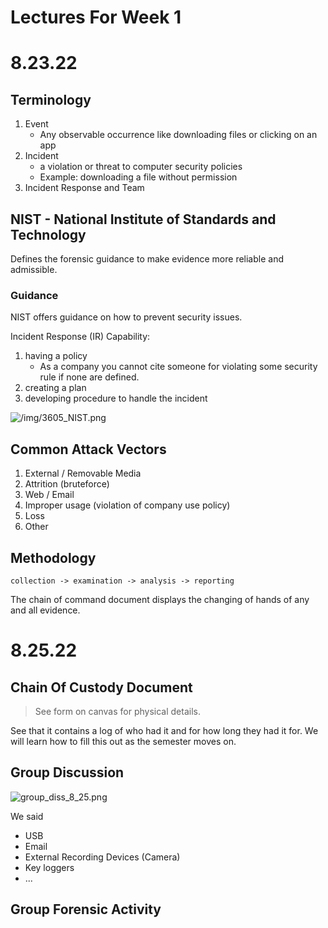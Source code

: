 # Lectures For Week 1
# 8.23.22
## Terminology

1. Event
	+	Any observable occurrence like downloading files or clicking on an app
2. Incident
	+ a violation or threat to computer security policies
	+ Example: downloading a file without permission
3. Incident Response and Team

## NIST - National Institute of Standards and Technology
Defines the forensic guidance to make evidence more reliable and admissible. 

### Guidance
NIST offers guidance on how to prevent security issues. 

Incident Response (IR) Capability:
1. having a policy
	+ As a company you cannot cite someone for violating some security rule if none are defined. 
2. 	creating a plan
3. developing procedure to handle the incident

![/img/3605_NIST.png](/img/3605_NIST.png)

## Common Attack Vectors

1. External / Removable Media
2. Attrition (bruteforce)
3. Web / Email
4. Improper usage (violation of company use policy)
5. Loss 
6. Other

## Methodology

```text
collection -> examination -> analysis -> reporting
```

The chain of command document displays the changing of hands of any and all evidence.  

# 8.25.22
## Chain Of Custody Document
> See form on canvas for physical details.

See that it contains a log of who had it and for how long they had it for. We will learn how to fill this out as the semester moves on. 

## Group Discussion
![group_diss_8_25.png](/img/group_diss_8_25.png)

We said
+ USB
+ Email 
+ External Recording Devices (Camera)
+ Key loggers
+ ...

## Group Forensic Activity 